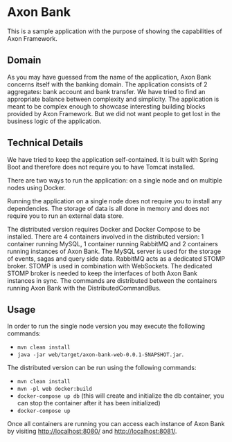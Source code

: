 # Axon Bank
This is a sample application with the purpose of showing the capabilities of Axon Framework.

## Domain
As you may have guessed from the name of the application, Axon Bank concerns itself with the banking domain. The application consists of 2 aggregates: bank account and bank transfer. We have tried to find an appropriate balance between complexity and simplicity. The application is meant to be complex enough to showcase interesting building blocks provided by Axon Framework. But we did not want people to get lost in the business logic of the application.

## Technical Details
We have tried to keep the application self-contained. It is built with Spring Boot and therefore does not require you to have Tomcat installed.

There are two ways to run the application: on a single node and on multiple nodes using Docker.

Running the application on a single node does not require you to install any dependencies. The storage of data is all done in memory and does not require you to run an external data store.

The distributed version requires Docker and Docker Compose to be installed. There are 4 containers involved in the distributed version: 1 container running MySQL, 1 container running RabbitMQ and 2 containers running instances of Axon Bank. The MySQL server is used for the storage of events, sagas and query side data. RabbitMQ acts as a dedicated STOMP broker. STOMP is used in combination with WebSockets. The dedicated STOMP broker is needed to keep the interfaces of both Axon Bank instances in sync. The commands are distributed between the containers running Axon Bank with the DistributedCommandBus.

## Usage
In order to run the single node version you may execute the following commands: 
* `mvn clean install`
* `java -jar web/target/axon-bank-web-0.0.1-SNAPSHOT.jar`.

The distributed version can be run using the following commands:

* `mvn clean install`
* `mvn -pl web docker:build`
* `docker-compose up db` (this will create and initialize the db container, you can stop the container after it has been initialized)
* `docker-compose up`

Once all containers are running you can access each instance of Axon Bank by visiting [http://localhost:8080/](http://localhost:8080/) and [http://localhost:8081/](http://localhost:8081/).
